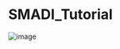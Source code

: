 # SMADI_Tutorial


![image](https://github.com/MuhammedM294/SMADI_Tutorial/assets/89984604/a8b7abb5-9636-4e82-8152-877397a61c3b)

